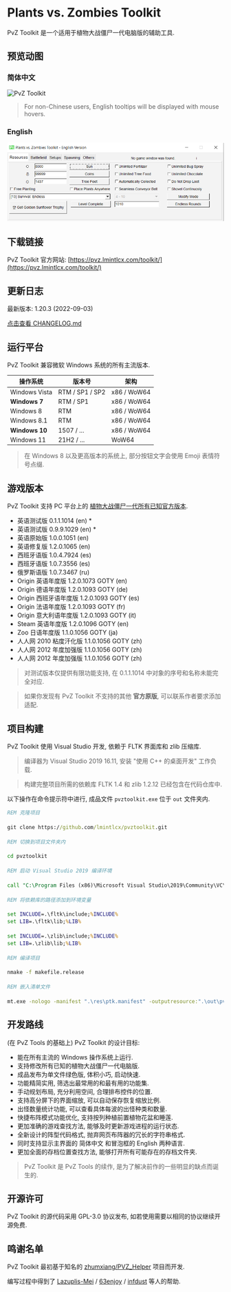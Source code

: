 
# Plants vs. Zombies Toolkit

PvZ Toolkit 是一个适用于植物大战僵尸一代电脑版的辅助工具.

## 预览动图

### 简体中文

![PvZ Toolkit](https://github.com/lmintlcx/pvztoolkit/raw/master/img/pvztoolkit_zh.gif)

> For non-Chinese users, English tooltips will be displayed with mouse hovers.

### English

![PvZ Toolkit](https://github.com/lmintlcx/pvztoolkit/raw/master/img/pvztoolkit_en.gif)

## 下载链接

PvZ Toolkit 官方网站: [https://pvz.lmintlcx.com/toolkit/](https://pvz.lmintlcx.com/toolkit/)

## 更新日志

最新版本: 1.20.3 (2022-09-03)

[点击查看 CHANGELOG.md](https://github.com/lmintlcx/pvztoolkit/blob/master/CHANGELOG.md)

## 运行平台

PvZ Toolkit 兼容微软 Windows 系统的所有主流版本.

| 操作系统       | 版本号          | 架构        |
| -------------- | --------------- | ----------- |
| Windows Vista  | RTM / SP1 / SP2 | x86 / WoW64 |
| **Windows 7**  | RTM / SP1       | x86 / WoW64 |
| Windows 8      | RTM             | x86 / WoW64 |
| Windows 8.1    | RTM             | x86 / WoW64 |
| **Windows 10** | 1507 / ...      | x86 / WoW64 |
| Windows 11     | 21H2 / ...      | WoW64       |

> 在 Windows 8 以及更高版本的系统上, 部分按钮文字会使用 Emoji 表情符号点缀.

## 游戏版本

PvZ Toolkit 支持 PC 平台上的 [植物大战僵尸一代所有已知官方版本](https://pvz.lmintlcx.com/download/).

- 英语测试版 0.1.1.1014 (en) \*
- 英语测试版 0.9.9.1029 (en) \*
- 英语原始版 1.0.0.1051 (en)
- 英语修复版 1.2.0.1065 (en)
- 西班牙语版 1.0.4.7924 (es)
- 西班牙语版 1.0.7.3556 (es)
- 俄罗斯语版 1.0.7.3467 (ru)
- Origin 英语年度版 1.2.0.1073 GOTY (en)
- Origin 德语年度版 1.2.0.1093 GOTY (de)
- Origin 西班牙语年度版 1.2.0.1093 GOTY (es)
- Origin 法语年度版 1.2.0.1093 GOTY (fr)
- Origin 意大利语年度版 1.2.0.1093 GOTY (it)
- Steam 英语年度版 1.2.0.1096 GOTY (en)
- Zoo 日语年度版 1.1.0.1056 GOTY (ja)
- 人人网 2010 粘度汗化版 1.1.0.1056 GOTY (zh)
- 人人网 2012 年度加强版 1.1.0.1056 GOTY (zh)
- 人人网 2012 年度加强版 1.1.0.1056 GOTY (zh)

> 对测试版本仅提供有限功能支持, 在 0.1.1.1014 中对象的序号和名称未能完全对应.

> 如果你发现有 PvZ Toolkit 不支持的其他 **官方原版**, 可以联系作者要求添加适配.

## 项目构建

PvZ Toolkit 使用 Visual Studio 开发, 依赖于 FLTK 界面库和 zlib 压缩库.

> 编译器为 Visual Studio 2019 16.11, 安装 "使用 C++ 的桌面开发" 工作负载.

> 构建完整项目所需的依赖库 FLTK 1.4 和 zlib 1.2.12 已经包含在代码仓库中.

以下操作在命令提示符中进行, 成品文件 `pvztoolkit.exe` 位于 `out` 文件夹内.

```bat
REM 克隆项目

git clone https://github.com/lmintlcx/pvztoolkit.git

REM 切换到项目文件夹内

cd pvztoolkit

REM 启动 Visual Studio 2019 编译环境

call "C:\Program Files (x86)\Microsoft Visual Studio\2019\Community\VC\Auxiliary\Build\vcvarsall.bat" x86

REM 将依赖库的路径添加到环境变量

set INCLUDE=.\fltk\include;%INCLUDE%
set LIB=.\fltk\lib;%LIB%

set INCLUDE=.\zlib\include;%INCLUDE%
set LIB=.\zlib\lib;%LIB%

REM 编译项目

nmake -f makefile.release

REM 嵌入清单文件

mt.exe -nologo -manifest ".\res\ptk.manifest" -outputresource:".\out\pvztoolkit.exe;#1"
```

## 开发路线

(在 PvZ Tools 的基础上) PvZ Toolkit 的设计目标:

- 能在所有主流的 Windows 操作系统上运行.
- 支持修改所有已知的植物大战僵尸一代电脑版.
- 成品发布为单文件绿色版, 体积小巧, 启动快速.
- 功能精简实用, 筛选出最常用的和最有用的功能集.
- 手动规划布局, 充分利用空间, 合理排布控件的位置.
- 支持高分屏下的界面缩放, 可以自动保存恢复缩放比例.
- 出怪数量统计功能, 可以查看具体每波的出怪种类和数量.
- 快捷布阵模式功能优化, 支持按列种植前置植物花盆和睡莲.
- 更加准确的游戏查找方法, 能够及时更新游戏进程的运行状态.
- 全新设计的阵型代码格式, 抛弃网页布阵器的冗长的字符串格式.
- 同时支持显示主界面的 简体中文 和冒泡框的 English 两种语言.
- 更加全面的存档位置查找方法, 能够打开所有可能存在的存档文件夹.

> PvZ Toolkit 是 PvZ Tools 的续作, 是为了解决前作的一些明显的缺点而诞生的.

## 开源许可

PvZ Toolkit 的源代码采用 GPL-3.0 协议发布, 如若使用需要以相同的协议继续开源免费.

## 鸣谢名单

PvZ Toolkit 最初基于知名的 [zhumxiang/PVZ_Helper](https://github.com/zhumxiang/PVZ_Helper) 项目而开发.

编写过程中得到了 [Lazuplis-Mei](https://github.com/Lazuplis-Mei) / [63enjoy](https://github.com/63enjoy) / [infdust](https://github.com/infdust) 等人的帮助.
